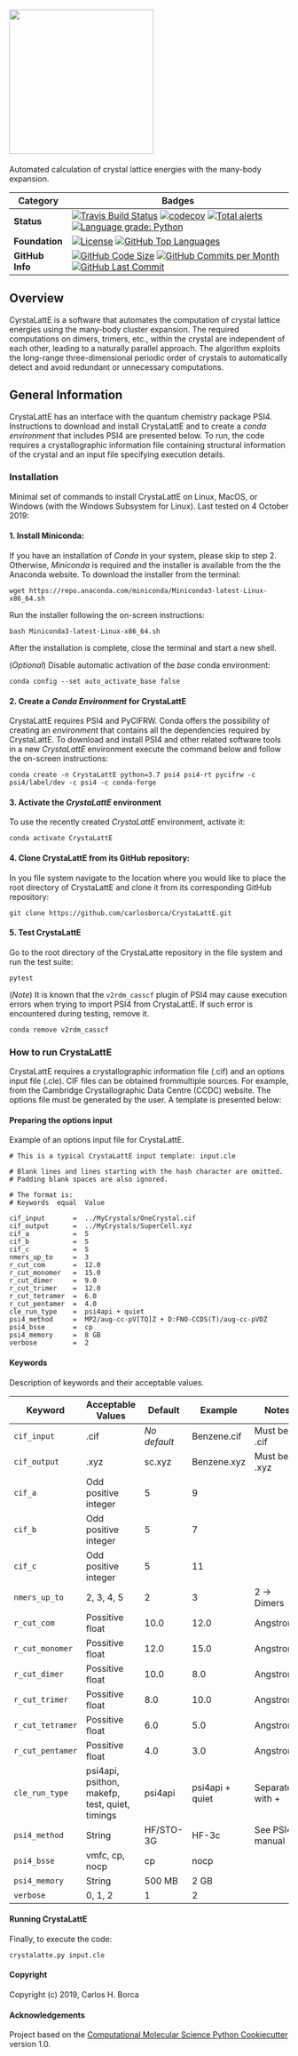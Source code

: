# <img align="center" src="https://github.com/carlosborca/CrystaLattE/blob/master/media/logo/Logo.png" height=260>

Automated calculation of crystal lattice energies with the many-body expansion.

| Category | Badges |
|-------------|-------------|
| **Status** | [![Travis Build Status](https://travis-ci.com/carlosborca/CrystaLattE.svg?branch=master)](https://travis-ci.org/carlosborca/CrystaLattE) [![codecov](https://codecov.io/gh/carlosborca/CrystaLattE/branch/master/graph/badge.svg)](https://codecov.io/gh/carlosborca/CrystaLattE/branch/master) [![Total alerts](https://img.shields.io/lgtm/alerts/g/carlosborca/CrystaLattE.svg?logo=lgtm&logoWidth=18)](https://lgtm.com/projects/g/carlosborca/CrystaLattE/alerts/) [![Language grade: Python](https://img.shields.io/lgtm/grade/python/g/carlosborca/CrystaLattE.svg?logo=lgtm&logoWidth=18)](https://lgtm.com/projects/g/carlosborca/CrystaLattE/context:python) |
| **Foundation** | [![License](https://img.shields.io/github/license/carlosborca/CrystaLattE.svg)](https://opensource.org/licenses/LGPL-3.0) [![GitHub Top Languages](https://img.shields.io/github/languages/top/carlosborca/CrystaLattE)](https://github.com/carlosborca/CrystaLattE/) |
| **GitHub Info** | [![GitHub Code Size](https://img.shields.io/github/languages/code-size/carlosborca/CrystaLattE)](https://github.com/carlosborca/CrystaLattE/) [![GitHub Commits per Month](https://img.shields.io/github/commit-activity/m/carlosborca/CrystaLattE)](https://github.com/carlosborca/CrystaLattE/) [![GitHub Last Commit](https://img.shields.io/github/last-commit/carlosborca/CrystaLattE)](https://github.com/carlosborca/CrystaLattE/) |

## Overview

CyrstaLattE is a software that automates the computation of crystal lattice energies using the many-body cluster expansion. The required computations on dimers, trimers, etc., within the crystal are independent of each other, leading to a naturally parallel approach. The algorithm exploits the long-range three-dimensional periodic order of crystals to automatically detect and avoid redundant or unnecessary computations.

## General Information

CrystaLattE has an interface with the quantum chemistry package PSI4. Instructions to download and install CrystaLattE and to create a _conda environment_ that includes PSI4 are presented below. To run, the code requires a crystallographic information file containing structural information of the crystal and an input file specifying execution details.

### Installation

Minimal set of commands to install CrystaLattE on Linux, MacOS, or Windows (with the Windows Subsystem for Linux). Last tested on 4 October 2019:

#### 1. Install Miniconda:

If you have an installation of _Conda_ in your system, please skip to step 2. Otherwise, _Miniconda_ is required and the installer is available from the the Anaconda website. To download the installer from the terminal: 

```
wget https://repo.anaconda.com/miniconda/Miniconda3-latest-Linux-x86_64.sh
```

Run the installer following the on-screen instructions:

```
bash Miniconda3-latest-Linux-x86_64.sh
```

After the installation is complete, close the terminal and start a new shell.

(_Optional_) Disable automatic activation of the _base_ conda environment:

```
conda config --set auto_activate_base false
```

#### 2. Create a _Conda Environment_ for CrystaLattE

CrystaLattE requires PSI4 and PyCIFRW. Conda offers the possibility of creating an _environment_ that contains all the dependencies required by CrystaLattE. To download and install PSI4 and other related software tools in a new _CrystaLattE_ environment execute the command below and follow the on-screen instructions:

```
conda create -n CrystaLattE python=3.7 psi4 psi4-rt pycifrw -c psi4/label/dev -c psi4 -c conda-forge
```

#### 3. Activate the _CrystaLattE_ environment

To use the recently created _CrystaLattE_ environment, activate it:

```
conda activate CrystaLattE
```

#### 4. Clone CrystaLattE from its GitHub repository:

In you file system navigate to the location where you would like to place the root directory of CrystaLattE and clone it from its corresponding GitHub repository:

```
git clone https://github.com/carlosborca/CrystaLattE.git
```

#### 5. Test CrystaLattE

Go to the root directory of the CrystaLatte repository in the file system and run the test suite:

```
pytest
```

(_Note_) It is known that the `v2rdm_casscf` plugin of PSI4 may cause execution errors when trying to import PSI4 from CrystaLattE. If such error is encountered during testing, remove it.

```
conda remove v2rdm_casscf
```

### How to run CrystaLattE

CrystaLattE requires a crystallographic information file (.cif) and an options input file (.cle). CIF files can be obtained frommultiple sources. For example, from the Cambridge Crystallographic Data Centre (CCDC) website. The options file must be generated by the user. A template is presented below:

#### Preparing the options input

Example of an options input file for CrystaLattE.

```
# This is a typical CrystaLattE input template: input.cle

# Blank lines and lines starting with the hash character are omitted.
# Padding blank spaces are also ignored.

# The format is:
# Keywords  equal  Value

cif_input       =  ../MyCrystals/OneCrystal.cif
cif_output      =  ../MyCrystals/SuperCell.xyz
cif_a           =  5
cif_b           =  5
cif_c           =  5
nmers_up_to     =  3
r_cut_com       =  12.0
r_cut_monomer   =  15.0
r_cut_dimer     =  9.0
r_cut_trimer    =  12.0
r_cut_tetramer  =  6.0
r_cut_pentamer  =  4.0
cle_run_type    =  psi4api + quiet
psi4_method     =  MP2/aug-cc-pV[TQ]Z + D:FNO-CCDS(T)/aug-cc-pVDZ
psi4_bsse       =  cp
psi4_memory     =  8 GB
verbose         =  2
```

#### Keywords

Description of keywords and their acceptable values.

| Keyword          | Acceptable Values                              | Default      | Example         | Notes           | 
|------------------|------------------------------------------------|--------------|-----------------|-----------------|
| `cif_input`      | <FileName>.cif                                 | *No default* | Benzene.cif     | Must be .cif    | 
| `cif_output`     | <FileName>.xyz                                 | sc.xyz       | Benzene.xyz     | Must be .xyz    |
| `cif_a`          | Odd positive integer                           | 5            | 9               |                 |
| `cif_b`          | Odd positive integer                           | 5            | 7               |                 |
| `cif_c`          | Odd positive integer                           | 5            | 11              |                 |
| `nmers_up_to`    | 2, 3, 4, 5                                     | 2            | 3               | 2 -> Dimers     |
| `r_cut_com`      | Possitive float                                | 10.0         | 12.0            | Angstroms       |
| `r_cut_monomer`  | Possitive float                                | 12.0         | 15.0            | Angstroms       |
| `r_cut_dimer`    | Possitive float                                | 10.0         | 8.0             | Angstroms       |
| `r_cut_trimer`   | Possitive float                                | 8.0          | 10.0            | Angstroms       |
| `r_cut_tetramer` | Possitive float                                | 6.0          | 5.0             | Angstroms       |
| `r_cut_pentamer` | Possitive float                                | 4.0          | 3.0             | Angstroms       | 
| `cle_run_type`   | psi4api, psithon, makefp, test, quiet, timings | psi4api      | psi4api + quiet | Separate with + |
| `psi4_method`    | String                                         | HF/STO-3G    | HF-3c           | See PSI4 manual |
| `psi4_bsse`      | vmfc, cp, nocp                                 | cp           | nocp            |                 |
| `psi4_memory`    | String                                         | 500 MB       | 2 GB            |                 |
| `verbose`        | 0, 1, 2                                        | 1            | 2               |                 |

#### Running CrystaLattE

Finally, to execute the code:

```
crystalatte.py input.cle
```

#### Copyright

Copyright (c) 2019, Carlos H. Borca


#### Acknowledgements
 
Project based on the 
[Computational Molecular Science Python Cookiecutter](https://github.com/molssi/cookiecutter-cms) version 1.0.
